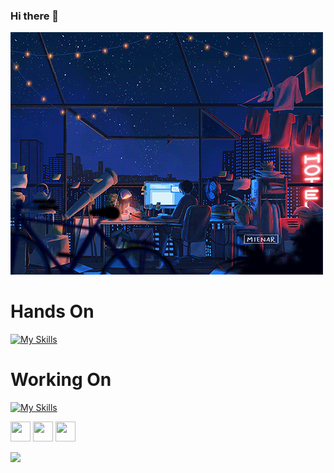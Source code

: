 ### Hi there 👋

<!--
**ytaousi/ytaousi** is a ✨ _special_ ✨ repository because its `README.md` (this file) appears on your GitHub profile.

Here are some ideas to get you started:

- 🔭 I’m currently working on ...
- 🌱 I’m currently learning ...
- 👯 I’m looking to collaborate on ...
- 🤔 I’m looking for help with ...
- 💬 Ask me about ...
- 📫 How to reach me: ...
- 😄 Pronouns: ...
- ⚡ Fun fact: ...
-->

![](https://github.com/ytaousi/ytaousi/blob/main/nightlife.gif)

# Hands On
[![My Skills](https://skills.thijs.gg/icons?i=linux,git,c,cpp,js,mysql,grafana,docker,kubernetes)](https://skills.thijs.gg)

# Working On
[![My Skills](https://skills.thijs.gg/icons?i=js,ts,nodejs,express,nestjs,mongodb,postgres,py)](https://skills.thijs.gg)




<p>
<a href="https://www.github.com/ytaousi" target="_blank" rel="noreferrer"><img src="https://raw.githubusercontent.com/danielcranney/readme-generator/main/public/icons/socials/github-dark.svg" width="32" height="32" /></a>
<a href="https://discord.com/users/ytaousi#6536" target="_blank" rel="noreferrer"><img src="https://raw.githubusercontent.com/danielcranney/readme-generator/main/public/icons/socials/discord.svg" width="32" height="32" /></a>
<a href="https://www.linkedin.com/in/taousi-yassir" target="_blank" rel="noreferrer"><img src="https://raw.githubusercontent.com/danielcranney/readme-generator/main/public/icons/socials/linkedin.svg" width="32" height="32" /></a>
</p>

![](https://komarev.com/ghpvc/?username=ytaousi&color=green)
